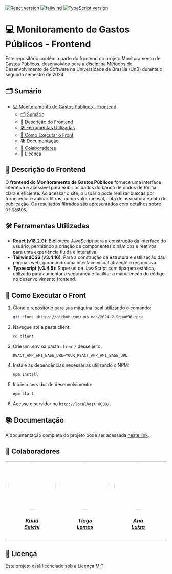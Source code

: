[![React version](https://img.shields.io/badge/react-18.2.0-blue)](https://reactjs.org/)
[![tailwind](https://img.shields.io/badge/tailwind-3.4.16-blue)](https://github.com/tailwindlabs/tailwindcss/releases/tag/v3.4.16)
[![TypeScript version](https://img.shields.io/badge/typescript-3.4.5-blue)](https://www.typescriptlang.org/)

# 💻 Monitoramento de Gastos Públicos - Frontend

Este repositório contém a parte do frontend do projeto Monitoramento de Gastos Públicos, desenvolvido para a disciplina Métodos de Desenvolvimento de Software na Universidade de Brasília (UnB) durante o segundo semestre de 2024.

## 🗂️ Sumário

- [💻 Monitoramento de Gastos Públicos - Frontend](#-monitoramento-de-gastos-públicos---frontend)
  - [🗂️ Sumário](#️-sumário)
  - [📜 Descrição do Frontend](#-descrição-do-frontend)
  - [🛠️ Ferramentas Utilizadas](#️-ferramentas-utilizadas)
  - [🚀 Como Executar o Front](#-como-executar-o-front)
  - [📚 Documentação](#-documentação)
  - [👥 Colaboradores](#-colaboradores)
  - [📍 Licença](#-licença)

## 📜 Descrição do Frontend

O **frontend do Monitoramento de Gastos Públicos** fornece uma interface interativa e acessível para exibir os dados do banco de dados de forma clara e eficiente. Ao acessar o site, o usuário pode realizar buscas por fornecedor e aplicar filtros, como valor mensal, data de assinatura e data de publicação. Os resultados filtrados são apresentados com detalhes sobre os gastos.

## 🛠️ Ferramentas Utilizadas

- **React (v18.2.0)**: Biblioteca JavaScript para a construção da interface do usuário, permitindo a criação de componentes dinâmicos e reativos para uma experiência fluida e interativa.
- **TailwindCSS (v3.4.16)**: Para a construção da estrutura e estilização das páginas web, garantindo uma interface visual atraente e responsiva.
- **Typescript (v3.4.5)**: Superset de JavaScript com tipagem estática, utilizado para aumentar a segurança e facilitar a manutenção do código no desenvolvimento frontend.

## 🚀 Como Executar o Front

1. Clone o repositório para sua máquina local utilizando o comando:

    ```bash
    git clone <https://github.com/unb-mds/2024-2-Squad06.git>
    ```

2. Navegue até a pasta client:
   
    ```bash
    cd client
    ```
3. Crie um .env na pasta `client/` desse jeito:

    ```.env
    REACT_APP_API_BASE_URL=YOUR_REACT_APP_API_BASE_URL
    ```

4. Instale as dependências necessárias utilizando o NPM:

    ```bash
    npm install
    ```

5. Inicie o servidor de desenvolvimento:

    ```bash
    npm start
    ```

5. Acesse o servidor no `http://localhost:8000/`.

## 📚 Documentação

A documentação completa do projeto pode ser acessada [neste link](https://unb-mds.github.io/2024-2-Squad06/).

## 👥 Colaboradores

<center>
<table style="margin-left: auto; margin-right: auto;">
    <tr>
        <td align="center">
            <a href="https://github.com/Neoprot">
                <img style="border-radius: 50%;" src="https://github.com/Neoprot.png" width="150px;"/>
                <h5 class="text-center">Kauã<br>Seichi</h5>
            </a>
        </td>
        <td align="center">
            <a href="https://github.com/TiagoTeixeira-2005">
                <img style="border-radius: 50%;" src="https://github.com/TiagoTeixeira-2005.png" width="150px;"/>
                <h5 class="text-center">Tiago<br>Lemes</h5>
            </a>
        </td>
        <td align="center">
            <a href="https://github.com/Ana-Luiza-SC">
                <img style="border-radius: 50%;" src="https://github.com/Ana-Luiza-SC.png" width="150px;"/>
                <h5 class="text-center">Ana<br>Luiza</h5>
            </a>
        </td>
        <td align="center">
            <a href="https://github.com/ArthurGuilher62">
                <img style="border-radius: 50%;" src="https://github.com/ArthurGuilher62.png" width="150px;"/>
                <h5 class="text-center">Arthur<br>Guilherme</h5>
            </a>
        </td>
        <td align="center">
            <a href="https://github.com/NayraNery127">
                <img style="border-radius: 50%;" src="https://github.com/NayraNery127.png" width="150px;"/>
                <h5 class="text-center">Nayra</h5>
            </a>
        </td>
         <td align="center">
            <a href="https://github.com/alvesingrid">
                <img style="border-radius: 50%;" src="https://github.com/alvesingrid.png" width="150px;"/>
                <h5 class="text-center">Ingrid<br>Alves</h5>
            </a>
        </td>
</table>
</center>

## 📍 Licença

Este projeto está licenciado sob a [Licença MIT](https://github.com/unb-mds/2024-2-Squad06/blob/main/LICENSE).

